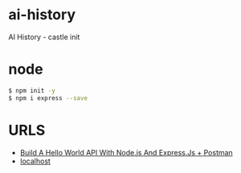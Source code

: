 # ai-history

AI History - castle init

# node

```bash
$ npm init -y
$ npm i express --save
```

# URLS

- [Build A Hello World API With Node.js And Express.Js + Postman](https://medium.com/@dharababariya/build-a-hello-world-api-with-node-js-and-express-js-postman-b2e202ebbd44)
- [localhost](http://localhost:8000)